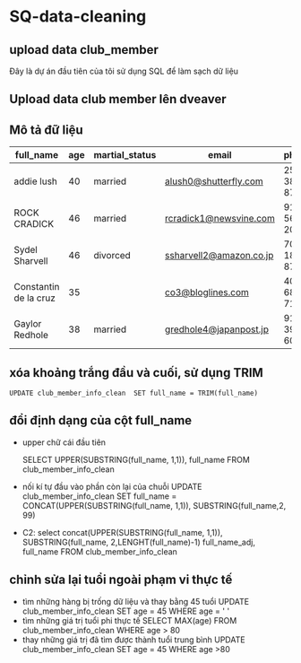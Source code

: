 # SQ-data-cleaning
## upload data club_member
Đây là dự án đầu tiên của tôi sử dụng SQL để làm sạch dữ liệu

## Upload data club member lên dveaver

## Mô tả đữ liệu

|full_name|age|martial_status|email|phone|full_address|job_title|membership_date|
|---------|---|--------------|-----|-----|------------|---------|---------------|
|addie lush|40|married|alush0@shutterfly.com|254-389-8708|3226 Eastlawn Pass,Temple,Texas|Assistant Professor|7/31/2013|
|      ROCK CRADICK|46|married|rcradick1@newsvine.com|910-566-2007|4 Harbort Avenue,Fayetteville,North Carolina|Programmer III|5/27/2018|
|Sydel Sharvell|46|divorced|ssharvell2@amazon.co.jp|702-187-8715|4 School Place,Las Vegas,Nevada|Budget/Accounting Analyst I|10/6/2017|
|Constantin de la cruz|35||co3@bloglines.com|402-688-7162|6 Monument Crossing,Omaha,Nebraska|Desktop Support Technician|10/20/2015|
|  Gaylor Redhole|38|married|gredhole4@japanpost.jp|917-394-6001|88 Cherokee Pass,New York City,New York|Legal Assistant|5/29/2019|

## xóa khoảng trắng đầu và cuối, sử dụng TRIM
    UPDATE club_member_info_clean  SET full_name = TRIM(full_name)
## đổi định dạng của cột full_name
- upper chữ cái đầu tiên
  
    SELECT UPPER(SUBSTRING(full_name, 1,1)), full_name FROM club_member_info_clean
- nối kí tự đầu vào phần còn lại của chuỗi
    UPDATE club_member_info_clean
    SET full_name = CONCAT(UPPER(SUBSTRING(full_name, 1,1)), SUBSTRING(full_name,2, 99)
- C2: select concat(UPPER(SUBSTRING(full_name, 1,1)), SUBSTRING(full_name, 2,LENGHT(full_name)-1) full_name_adj, full_name FROM club_member_info_clean
## chỉnh sửa lại tuổi ngoài phạm vi thực tế
- tìm những hàng bị trống dữ liệu và thay bằng 45 tuổi
    UPDATE club_member_info_clean SET age = 45 WHERE age = ' '
- tìm những giá trị tuổi phi thực tế
    SELECT MAX(age) FROM club_member_info_clean WHERE age > 80
- thay những giá trị đã tìm được thành tuổi trung bình
    UPDATE club_member_info_clean SET age = 45 WHERE age >80
    

